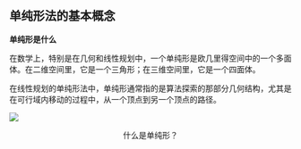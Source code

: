 ## 单纯形法的基本概念

<div grid="~ cols-2 gap-4">

<div class="mt-5 text-sm">

**单纯形是什么**

在数学上，特别是在几何和线性规划中，一个单纯形是欧几里得空间中的一个多面体。在二维空间里，它是一个三角形；在三维空间里，它是一个四面体。

在线性规划的单纯形法中，单纯形通常指的是算法探索的那部分几何结构，尤其是在可行域内移动的过程中，从一个顶点到另一个顶点的路径。

</div>

<div text-sm>

![](https://vip2.loli.io/2023/12/05/9yGVpZ1trKkXbFP.webp)

<center>什么是单纯形？</center>

</div>

</div>


<!-- 

以教材例题6.1为例（最大化价值），单纯形是由边界形成的线段，它帮助算法确定下一个要考虑的顶点。通过沿着框出区域的边界移动，单纯形法有效地搜索了所有可能的最优解，直到找到实际的最优解。

在更高维度的问题中，单纯形可能是一个三角形、四面体或更高维度的多面体，但基本原理是相同的：从一个顶点移动到另一个顶点，搜索最优解。

 -->